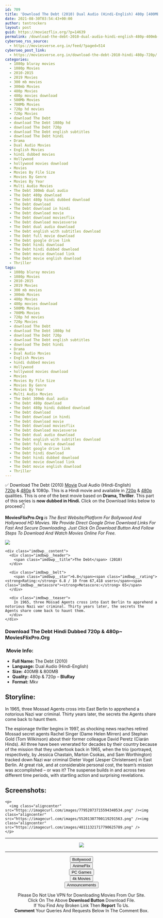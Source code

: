 ```yaml
---
id: 709
title: 'Download The Debt (2010) Dual Audio (Hindi-English) 480p [400MB] || 720p [800MB]'
date: 2021-08-30T03:54:43+00:00
author: tentrockers
layout: post
guid: https://moviezflix.org/?p=14639
permalink: /download-the-debt-2010-dual-audio-hindi-english-480p-400mb-720p-800mb/
cyberseo_rss_source:
  - https://moviesverse.org.in/feed/?paged=514
cyberseo_post_link:
  - https://moviesverse.org.in/download-the-debt-2010-hindi-480p-720p/
categories:
  - 1080p bluray movies
  - 1080p Movies
  - 2010-2015
  - 2019 Movies
  - 300 mb movies
  - 300mb Movies
  - 480p Movies
  - 480p movies download
  - 500Mb Movies
  - 700Mb Movies
  - 720p hd movies
  - 720p Movies
  - download The Debt
  - download The Debt 1080p hd
  - download The Debt 720p
  - download The Debt english subtitles
  - download The Debt hindi
  - Drama
  - Dual Audio Movies
  - English Movies
  - hindi dubbed movies
  - Hollywood
  - hollywood movies download
  - Movies
  - Movies By File Size
  - Movies By Genre
  - Movies By Year
  - Multi Audio Movies
  - The Debt 300mb dual audio
  - The Debt 480p download
  - The Debt 480p hindi dubbed download
  - The Debt download
  - The Debt download in hindi
  - The Debt download movie
  - The Debt download moviesflix
  - The Debt download moviesverse
  - The Debt dual audio download
  - The Debt english with subtitles download
  - The Debt full movie download
  - The Debt google drive link
  - The Debt hindi download
  - The Debt hindi dubbed download
  - The Debt movie download link
  - The Debt movie english download
  - Thriller
tags:
  - 1080p bluray movies
  - 1080p Movies
  - 2010-2015
  - 2019 Movies
  - 300 mb movies
  - 300mb Movies
  - 480p Movies
  - 480p movies download
  - 500Mb Movies
  - 700Mb Movies
  - 720p hd movies
  - 720p Movies
  - download The Debt
  - download The Debt 1080p hd
  - download The Debt 720p
  - download The Debt english subtitles
  - download The Debt hindi
  - Drama
  - Dual Audio Movies
  - English Movies
  - hindi dubbed movies
  - Hollywood
  - hollywood movies download
  - Movies
  - Movies By File Size
  - Movies By Genre
  - Movies By Year
  - Multi Audio Movies
  - The Debt 300mb dual audio
  - The Debt 480p download
  - The Debt 480p hindi dubbed download
  - The Debt download
  - The Debt download in hindi
  - The Debt download movie
  - The Debt download moviesflix
  - The Debt download moviesverse
  - The Debt dual audio download
  - The Debt english with subtitles download
  - The Debt full movie download
  - The Debt google drive link
  - The Debt hindi download
  - The Debt hindi dubbed download
  - The Debt movie download link
  - The Debt movie english download
  - Thriller
---
```

<div class="thecontent clearfix">
  <p>
    ✅ Download The Debt (2010) <a href="https://moviesverse.org.in/category/movies/" data-wpel-link="internal">Movie</a> Dual Audio (Hindi-English) <a href="https://moviesverse.org.in/720p-movies/" data-wpel-link="internal">720p</a>&nbsp;&&nbsp;<a href="https://moviesverse.org.in/480p-movies/" data-wpel-link="internal">480p</a> & 1080p. This is a Hindi movie and available in <a href="https://moviesverse.org.in/720p-movies/" data-wpel-link="internal">720p</a>&nbsp;&&nbsp;<a href="https://moviesverse.org.in/480p-movies/" data-wpel-link="internal">480p</a> qualities. This is one of the best movie based on <strong>Drama, Thriller</strong>. This part of this series is <strong>now dubbed in <span>Hindi.&nbsp;</span></strong><span>Click on the Download links below to proceed👇</span>
  </p>
  
  <p>
    <strong><span>MoviesFlixPro.Org&nbsp;</span></strong><em>is The Best Website/Platform For Bollywood And Hollywood HD Movies. We Provide Direct Google Drive Download Links For Fast And Secure Downloading. Just Click On Download Button And Follow Steps To&nbsp;Download And Watch Movies Online For Free.</em>
  </p>
  
  <div class="imdbwp imdbwp--movie dark">
    <div class="imdbwp__thumb">
      <a class="imdbwp__link" target="_blank" title="The Debt" href="https://www.imdb.com/title/tt1226753/" rel="nofollow external noopener noreferrer" data-wpel-link="external"><img class="imdbwp__img" src="https://m.media-amazon.com/images/M/MV5BMjY0Mzk5MjIwNl5BMl5BanBnXkFtZTcwNzg5MDYyNQ@@._V1_SX300.jpg" /></a>
    </div>
    
    <div class="imdbwp__content">
      <div class="imdbwp__header">
        <span class="imdbwp__title">The Debt</span> (2010)
      </div>
      
      <div class="imdbwp__belt">
        <span class="imdbwp__star">6.8</span><span class="imdbwp__rating"><strong>Rating:</strong> 6.8 / 10 from 67,418 users</span><span class="imdbwp__metascore"><strong>Metascore:</strong> 65</span>
      </div>
      
      <div class="imdbwp__teaser">
        In 1965, three Mossad Agents cross into East Berlin to apprehend a notorious Nazi war criminal. Thirty years later, the secrets the Agents share come back to haunt them.
      </div>
    </div>
  </div>
  
  <h3>
    <span>Download The Debt Hindi Dubbed 720p & 480p~ MoviesFlixPro.Org</span>
  </h3>
  
  <h3>
    <span>&nbsp;Movie Info:&nbsp;</span>
  </h3>
  
  <ul>
    <li>
      <strong>Full Name: </strong>The Debt (2010)
    </li>
    <li>
      <strong>Language:</strong> Dual Audio (Hindi-English)
    </li>
    <li>
      <strong>Size:</strong> 400MB & 800MB
    </li>
    <li>
      <strong>Quality:</strong> 480p & 720p – <span><strong>BluRay</strong></span>
    </li>
    <li>
      <strong>Format:</strong>&nbsp;Mkv
    </li>
  </ul>
  
  <h2>
    <span>Storyline:</span>
  </h2>
  
  <p>
    In 1965, three Mossad Agents cross into East Berlin to apprehend a notorious Nazi war criminal. Thirty years later, the secrets the Agents share come back to haunt them.
  </p>
  
  <div>
    The espionage thriller begins in 1997, as shocking news reaches retired Mossad secret agents Rachel Singer (Dame Helen Mirren) and Stephan Gold (Tom Wilkinson) about their former colleague David Peretz (Ciarán Hinds). All three have been venerated for decades by their country because of the mission that they undertook back in 1965, when the trio (portrayed, respectively, by Jessica Chastain, Marton Csokas, and Sam Worthington) tracked down Nazi war criminal Dieter Vogel (Jesper Christensen) in East Berlin. At great risk, and at considerable personal cost, the team’s mission was accomplished – or was it? The suspense builds in and across two different time periods, with startling action and surprising revelations.
  </div>
  
  <div class="summary_text">
    <h2>
      <span>Screenshots:</span>
    </h2>
    
    <p>
      <img class="aligncenter" src="https://imagecurl.com/images/77952073715594340534.png" /><img class="aligncenter" src="https://imagecurl.com/images/55201307700119291563.png" /><img class="aligncenter" src="https://imagecurl.com/images/48111321717790625789.png" />
    </p>
  </div>
</div>

<center>
  </p> 
  
  <hr />
  
  <p>
    <a href="http://gdrivepro.xyz/join.php" data-wpel-link="external" target="_blank" rel="nofollow external noopener noreferrer"><img src="https://i.imgur.com/FhMdWdW.png" /></a>
  </p>
  
  <hr />
  
  <p>
    <a href="https://dogemovies.xyz" target="_blank" data-wpel-link="external" rel="nofollow external noopener noreferrer"><button class="button button5">Bollywood</button></a><br /> <a href="https://animeflix.in" target="_blank" data-wpel-link="external" rel="nofollow external noopener noreferrer"><button class="button button5">AnimeFlix</button></a><br /> <a href="https://gamesflix.net/" target="_blank" data-wpel-link="external" rel="nofollow external noopener noreferrer"><button class="button button5">PC Games</button></a><br /> <a href="https://uhdmovies.in" target="_blank" data-wpel-link="external" rel="nofollow external noopener noreferrer"><button class="button button5">4k Movies</button></a><br /> <a href="https://moviesverse.org.in/announcements/" target="_blank" data-wpel-link="internal" rel="noopener"><button class="button button5">Announcements</button></a>
  </p>
  
  <div class="alert alert-danger">
    Please Do Not Use VPN for Downloading Movies From Our Site.
  </div>
  
  <div class="alert alert-success">
    Click On The Above <strong>Download Button</strong> Download File.
  </div>
  
  <div class="alert alert-warning">
    If You Find Any Broken Link Then <strong>Report</strong> To Us.
  </div>
  
  <div class="alert alert-info">
    <strong>Comment</strong> Your Queries And Requests Below In The Comment Box.
  </div>
  
  <p>
    </center>
  </p>